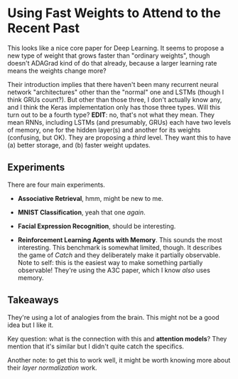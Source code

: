 # Using Fast Weights to Attend to the Recent Past

This looks like a nice core paper for Deep Learning. It seems to propose a new
type of weight that grows faster than "ordinary weights", though doesn't ADAGrad
kind of do that already, because a larger learning rate means the weights change
more?

Their introduction implies that there haven't been many recurrent neural network
"architectures" other than the "normal" one and LSTMs (though I think GRUs
count?). But other than those three, I don't actually know any, and I think the
Keras implementation only has those three types. Will this turn out to be a
fourth type? **EDIT**: no, that's not what they mean. They mean RNNs, including
LSTMs (and presumably, GRUs) each have two levels of memory, one for the hidden
layer(s) and another for its weights (confusing, but OK). They are proposing
a *third* level. They want this to have (a) better storage, and (b) faster
weight updates.

## Experiments

There are four main experiments.

- **Associative Retrieval**, hmm, might be new to me.

- **MNIST Classification**, yeah that one *again*.

- **Facial Expression Recognition**, should be interesting.

- **Reinforcement Learning Agents with Memory**. This sounds the most
  interesting. This benchmark is somewhat limited, though. It describes the game
  of *Catch* and they deliberately make it partially observable. Note to self:
  this is the easiest way to make something partially observable! They're using
  the A3C paper, which I know *also* uses memory.


## Takeaways

They're using a lot of analogies from the brain. This might not be a good idea
but I like it.

Key question: what is the connection with this and **attention models**? They
mention that it's similar but I didn't quite catch the specifics.

Another note: to get this to work well, it might be worth knowing more about
their *layer normalization* work.
